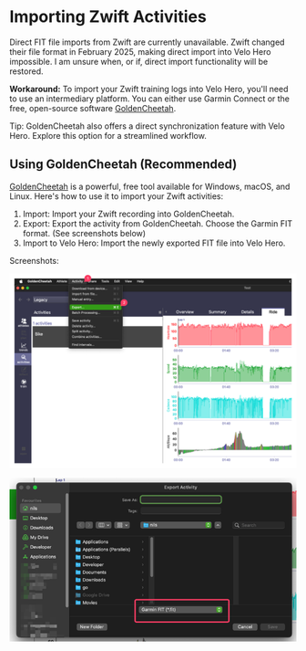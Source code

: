 # Importing Zwift Activities

Direct FIT file imports from Zwift are currently unavailable.
Zwift changed their file format in February 2025, making direct import into Velo Hero impossible.
I am unsure when, or if, direct import functionality will be restored.

**Workaround:**
To import your Zwift training logs into Velo Hero, you'll need to use an intermediary platform.
You can either use Garmin Connect or the free, open-source software [GoldenCheetah](https://www.goldencheetah.org/).

Tip: GoldenCheetah also offers a direct synchronization feature with Velo Hero. Explore this option for a streamlined workflow.

## Using GoldenCheetah (Recommended)

[GoldenCheetah](https://www.goldencheetah.org/) is a powerful, free tool available for Windows, macOS, and Linux.
Here's how to use it to import your Zwift activities:

1. Import: Import your Zwift recording into GoldenCheetah.
1. Export: Export the activity from GoldenCheetah. Choose the Garmin FIT format. (See screenshots below)
1. Import to Velo Hero: Import the newly exported FIT file into Velo Hero.

Screenshots:

![Screenshot: GoldenCheetah Export](./img/gc-export.png)

![Screenshot: GoldenCheetah Export](./img/gc-export-fit.png)

